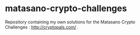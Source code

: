 matasano-crypto-challenges
==========================

Repository containing my own solutions for the Matasano Crypto Challenges : http://cryptopals.com/ .
